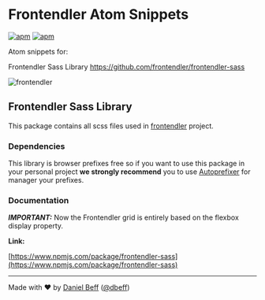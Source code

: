 # Frontendler Atom Snippets

[![apm](https://img.shields.io/apm/v/frontendler-atom-snippets.svg)]() [![apm](https://img.shields.io/apm/dm/frontendler-atom-snippets.svg)]()

Atom snippets for:

Frontendler Sass Library <https://github.com/frontendler/frontendler-sass>

![frontendler](https://cloud.githubusercontent.com/assets/5122156/23227376/802b7b8a-f917-11e6-8dc3-48272ba6ae4e.png)

## Frontendler Sass Library

This package contains all scss files used in [frontendler](http://frontendler.com.br) project.

### Dependencies

This library is browser prefixes free so if you want to use this package in your personal project **we strongly recommend** you to use [Autoprefixer](https://www.npmjs.com/package/gulp-autoprefixer) for manager your prefixes.

### Documentation

**_IMPORTANT:_** Now the Frontendler grid is entirely based on the flexbox display property.

**Link:**

[https://www.npmjs.com/package/frontendler-sass](https://www.npmjs.com/package/frontendler-sass)

---

Made with ♥ by [Daniel Beff](http://www.danielbeff.com.br/) ([@dbeff](https://github.com/dbeff))
